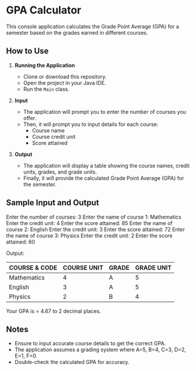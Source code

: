 # GPA Calculator

This console application calculates the Grade Point Average (GPA) for a semester based on the grades earned in different courses.

## How to Use

1. **Running the Application**
   - Clone or download this repository.
   - Open the project in your Java IDE.
   - Run the `Main` class.

2. **Input**
   - The application will prompt you to enter the number of courses you offer.
   - Then, it will prompt you to input details for each course:
     - Course name
     - Course credit unit
     - Score attained

3. **Output**
   - The application will display a table showing the course names, credit units, grades, and grade units.
   - Finally, it will provide the calculated Grade Point Average (GPA) for the semester.

## Sample Input and Output

Enter the number of courses: 3
Enter the name of course 1: Mathematics
Enter the credit unit: 4
Enter the score attained: 85
Enter the name of course 2: English
Enter the credit unit: 3
Enter the score attained: 72
Enter the name of course 3: Physics
Enter the credit unit: 2
Enter the score attained: 60

Output:

| COURSE & CODE | COURSE UNIT | GRADE | GRADE UNIT |
|---------------|-------------|-------|------------|
| Mathematics   | 4           | A     | 5          |
| English       | 3           | A     | 5          |
| Physics       | 2           | B     | 4          |

Your GPA is = 4.67 to 2 decimal places.

## Notes
- Ensure to input accurate course details to get the correct GPA.
- The application assumes a grading system where A=5, B=4, C=3, D=2, E=1, F=0.
- Double-check the calculated GPA for accuracy.

